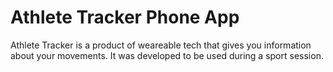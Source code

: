 # Athlete Tracker Phone App

Athlete Tracker is a product of weareable tech  that gives you information about your movements. It was developed to be used during a sport session.
